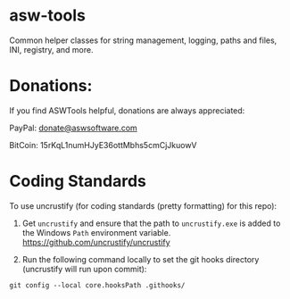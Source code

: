 # asw-tools
Common helper classes for string management, logging, paths and files, INI, registry, and more.

# Donations:

If you find ASWTools helpful, donations are always appreciated:

PayPal:
donate@aswsoftware.com

BitCoin:
15rKqL1numHJyE36ottMbhs5cmCjJkuowV

# Coding Standards

To use uncrustify (for coding standards (pretty formatting) for this repo):

1. Get `uncrustify` and ensure that the path to `uncrustify.exe` is added to the Windows `Path` environment variable.
    https://github.com/uncrustify/uncrustify

2. Run the following command locally to set the git hooks directory (uncrustify will run upon commit):
```
git config --local core.hooksPath .githooks/
```
